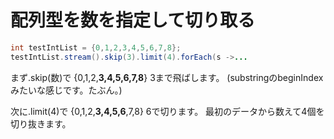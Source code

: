 # 配列型を数を指定して切り取る

```java
int testIntList = {0,1,2,3,4,5,6,7,8};
testIntList.stream().skip(3).limit(4).forEach(s ->...
```

まず.skip(数)で {0,1,2,**3,4,5,6,7,8**} 3まで飛ばします。
(substringのbeginIndexみたいな感じです。たぶん。)

次に.limit(4)で {0,1,2,**3,4,5,6**,7,8} 6で切ります。
最初のデータから数えて4個を切り抜きます。